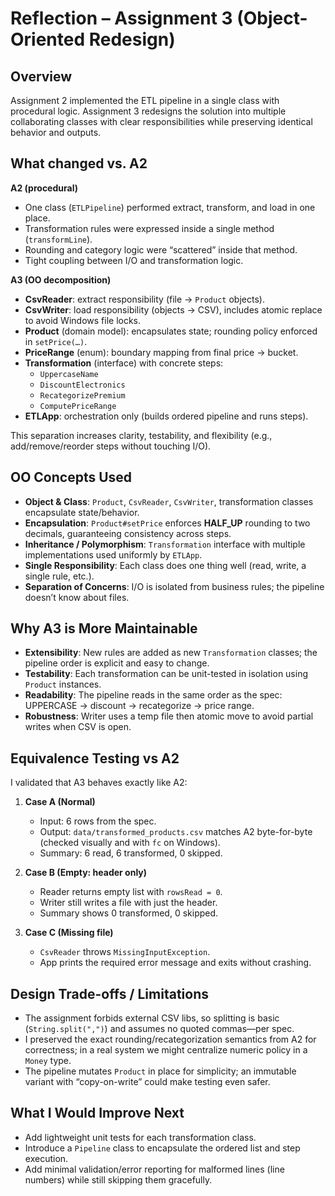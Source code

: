 # Reflection – Assignment 3 (Object-Oriented Redesign)

## Overview
Assignment 2 implemented the ETL pipeline in a single class with procedural logic. Assignment 3 redesigns the solution into multiple collaborating classes with clear responsibilities while preserving identical behavior and outputs.

## What changed vs. A2
**A2 (procedural)**  
- One class (`ETLPipeline`) performed extract, transform, and load in one place.  
- Transformation rules were expressed inside a single method (`transformLine`).  
- Rounding and category logic were “scattered” inside that method.  
- Tight coupling between I/O and transformation logic.

**A3 (OO decomposition)**  
- **CsvReader**: extract responsibility (file → `Product` objects).  
- **CsvWriter**: load responsibility (objects → CSV), includes atomic replace to avoid Windows file locks.  
- **Product** (domain model): encapsulates state; rounding policy enforced in `setPrice(…)`.  
- **PriceRange** (enum): boundary mapping from final price → bucket.  
- **Transformation** (interface) with concrete steps:
  - `UppercaseName`
  - `DiscountElectronics`
  - `RecategorizePremium`
  - `ComputePriceRange`
- **ETLApp**: orchestration only (builds ordered pipeline and runs steps).

This separation increases clarity, testability, and flexibility (e.g., add/remove/reorder steps without touching I/O).

## OO Concepts Used
- **Object & Class**: `Product`, `CsvReader`, `CsvWriter`, transformation classes encapsulate state/behavior.  
- **Encapsulation**: `Product#setPrice` enforces **HALF_UP** rounding to two decimals, guaranteeing consistency across steps.  
- **Inheritance / Polymorphism**: `Transformation` interface with multiple implementations used uniformly by `ETLApp`.  
- **Single Responsibility**: Each class does one thing well (read, write, a single rule, etc.).  
- **Separation of Concerns**: I/O is isolated from business rules; the pipeline doesn’t know about files.

## Why A3 is More Maintainable
- **Extensibility**: New rules are added as new `Transformation` classes; the pipeline order is explicit and easy to change.  
- **Testability**: Each transformation can be unit-tested in isolation using `Product` instances.  
- **Readability**: The pipeline reads in the same order as the spec: UPPERCASE → discount → recategorize → price range.  
- **Robustness**: Writer uses a temp file then atomic move to avoid partial writes when CSV is open.

## Equivalence Testing vs A2
I validated that A3 behaves exactly like A2:
1. **Case A (Normal)**  
   - Input: 6 rows from the spec.  
   - Output: `data/transformed_products.csv` matches A2 byte-for-byte (checked visually and with `fc` on Windows).  
   - Summary: 6 read, 6 transformed, 0 skipped.

2. **Case B (Empty: header only)**  
   - Reader returns empty list with `rowsRead = 0`.  
   - Writer still writes a file with just the header.  
   - Summary shows 0 transformed, 0 skipped.

3. **Case C (Missing file)**  
   - `CsvReader` throws `MissingInputException`.  
   - App prints the required error message and exits without crashing.

## Design Trade-offs / Limitations
- The assignment forbids external CSV libs, so splitting is basic (`String.split(",")`) and assumes no quoted commas—per spec.  
- I preserved the exact rounding/recategorization semantics from A2 for correctness; in a real system we might centralize numeric policy in a `Money` type.  
- The pipeline mutates `Product` in place for simplicity; an immutable variant with “copy-on-write” could make testing even safer.

## What I Would Improve Next
- Add lightweight unit tests for each transformation class.  
- Introduce a `Pipeline` class to encapsulate the ordered list and step execution.  
- Add minimal validation/error reporting for malformed lines (line numbers) while still skipping them gracefully.
